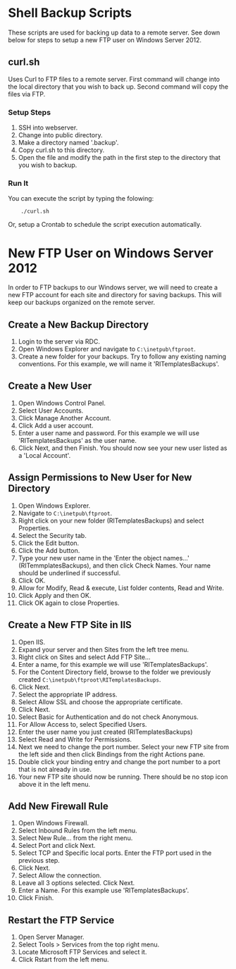 # Shell Backup Scripts

These scripts are used for backing up data to a remote server. See down below for steps to setup a new FTP user on Windows Server 2012.

## curl.sh

Uses Curl to FTP files to a remote server. First command will change into the local directory that you wish to back up. Second command will copy the files via FTP.

### Setup Steps

1. SSH into webserver.
2. Change into public directory.
3. Make a directory named '.backup'.
4. Copy curl.sh to this directory.
5. Open the file and modify the path in the first step to the directory that you wish to backup.

### Run It

You can execute the script by typing the folowing:

        ./curl.sh

Or, setup a Crontab to schedule the script execution automatically.

# New FTP User on Windows Server 2012

In order to FTP backups to our Windows server, we will need to create a new FTP account for each site and directory for saving backups. This will keep our backups organized on the remote server.

## Create a New Backup Directory

1. Login to the server via RDC.
2. Open Windows Explorer and navigate to `C:\inetpub\ftproot`.
3. Create a new folder for your backups. Try to follow any existing naming conventions. For this example, we will name it 'RITemplatesBackups'.

## Create a New User

1. Open Windows Control Panel.
2. Select User Accounts.
3. Click Manage Another Account.
4. Click Add a user account.
5. Enter a user name and password. For this example we will use 'RITemplatesBackups' as the user name.
6. Click Next, and then Finish. You should now see your new user listed as a 'Local Account'.

## Assign Permissions to New User for New Directory

1. Open Windows Explorer.
2. Navigate to `C:\inetpub\ftproot`.
3. Right click on your new folder (RITemplatesBackups) and select Properties.
4. Select the Security tab.
5. Click the Edit button.
6. Click the Add button.
7. Type your new user name in the 'Enter the object names...' (RITemmplatesBackups), and then click Check Names. Your name should be underlined if successful.
8. Click OK.
9. Allow for Modify, Read & execute, List folder contents, Read and Write.
10. Click Apply and then OK.
11. Click OK again to close Properties.

## Create a New FTP Site in IIS

1. Open IIS.
2. Expand your server and then Sites from the left tree menu.
3. Right click on Sites and select Add FTP Site...
4. Enter a name, for this example we will use 'RITemplatesBackups'.
5. For the Content Directory field, browse to the folder we previously created `C:\inetpub\ftproot\RITemplatesBackups`.
6. Click Next.
7. Select the appropriate IP address.
8. Select Allow SSL and choose the appropriate certificate.
9. Click Next.
10. Select Basic for Authentication and do not check Anonymous.
11. For Allow Access to, select Specified Users.
12. Enter the user name you just created (RITemplatesBackups)
13. Select Read and Write for Permissions.
14. Next we need to change the port number. Select your new FTP site from the left side and then click Bindings from the right Actions pane.
15. Double click your binding entry and change the port number to a port that is not already in use.
16. Your new FTP site should now be running. There should be no stop icon above it in the left menu.

## Add New Firewall Rule

1. Open Windows Firewall.
2. Select Inbound Rules from the left menu.
3. Select New Rule... from the right menu.
4. Select Port and click Next.
5. Select TCP and Specific local ports. Enter the FTP port used in the previous step.
6. Click Next.
7. Select Allow the connection.
8. Leave all 3 options selected. Click Next.
9. Enter a Name. For this example use 'RITemplatesBackups'.
10. Click Finish.

## Restart the FTP Service

1. Open Server Manager.
2. Select Tools > Services from the top right menu.
3. Locate Microsoft FTP Services and select it.
4. Click Rstart from the left menu.




















